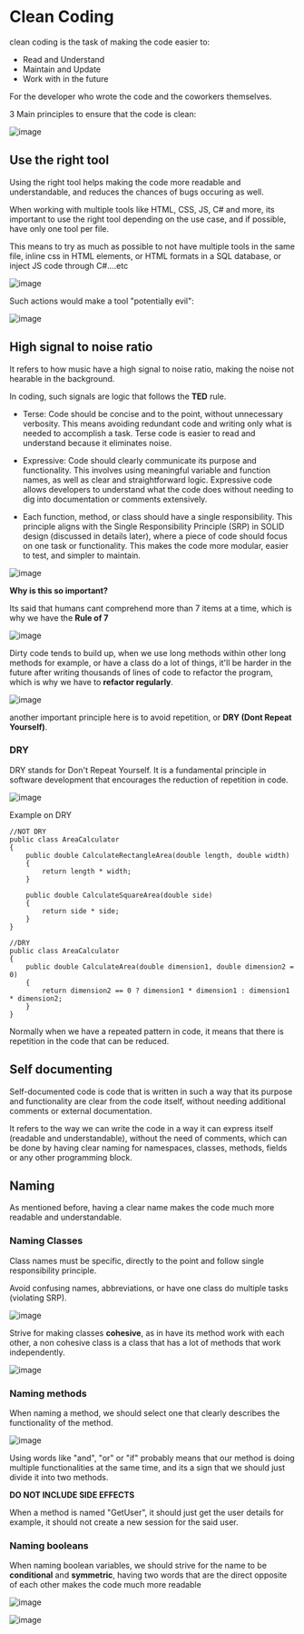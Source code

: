 # Clean Coding

clean coding is the task of making the code easier to:

- Read and Understand
- Maintain and Update
- Work with in the future

For the developer who wrote the code and the coworkers themselves.

3 Main principles to ensure that the code is clean:

![image](https://github.com/user-attachments/assets/bbf33c81-1093-4db2-abee-274ce7126b4d)

## Use the right tool

Using the right tool helps making the code more readable and understandable, and reduces the chances of bugs occuring as well.

When working with multiple tools like HTML, CSS, JS, C# and more, its important to use the right tool depending on the use case, and if possible, have only one tool per file.

This means to try as much as possible to not have multiple tools in the same file, inline css in HTML elements, or HTML formats in a SQL database, or inject JS code through C#....etc

![image](https://github.com/user-attachments/assets/7fcb0631-2bf3-40fd-bc8d-2ab03551df52)

Such actions would make a tool "potentially evil":

![image](https://github.com/user-attachments/assets/85d24649-5f5a-4cda-9205-94c6feacbede)

## High signal to noise ratio

It refers to how music have a high signal to noise ratio, making the noise not hearable in the background.

In coding, such signals are logic that follows the **TED** rule.

- Terse: Code should be concise and to the point, without unnecessary verbosity. This means avoiding redundant code and writing only what is needed to accomplish a task. Terse code is easier to read and understand because it eliminates noise.
  
- Expressive: Code should clearly communicate its purpose and functionality. This involves using meaningful variable and function names, as well as clear and straightforward logic. Expressive code allows developers to understand what the code does without needing to dig into documentation or comments extensively.

- Each function, method, or class should have a single responsibility. This principle aligns with the Single Responsibility Principle (SRP) in SOLID design (discussed in details later), where a piece of code should focus on one task or functionality. This makes the code more modular, easier to test, and simpler to maintain.

![image](https://github.com/user-attachments/assets/27bd5b01-4aab-4192-b101-d11632fc1905)

**Why is this so important?**

Its said that humans cant comprehend more than 7 items at a time, which is why we have the **Rule of 7**

![image](https://github.com/user-attachments/assets/7d89b4a2-8d47-4d56-973f-fbce117530fd)

Dirty code tends to build up, when we use long methods within other long methods for example, or have a class do a lot of things, it'll be harder in the future after writing thousands of lines of code to refactor the program, which is why we have to **refactor regularly**.

![image](https://github.com/user-attachments/assets/7a7ba12a-0b84-4364-b62b-0b382a3c9586)

another important principle here is to avoid repetition, or **DRY (Dont Repeat Yourself)**.

### DRY

DRY stands for Don't Repeat Yourself. It is a fundamental principle in software development that encourages the reduction of repetition in code.

![image](https://github.com/user-attachments/assets/9c964e05-4c51-4bb9-bd27-f77045b2cc6a)

Example on DRY

```
//NOT DRY
public class AreaCalculator
{
    public double CalculateRectangleArea(double length, double width)
    {
        return length * width;
    }

    public double CalculateSquareArea(double side)
    {
        return side * side;
    }
}
```

```
//DRY
public class AreaCalculator
{
    public double CalculateArea(double dimension1, double dimension2 = 0)
    {
        return dimension2 == 0 ? dimension1 * dimension1 : dimension1 * dimension2;
    }
}
```

Normally when we have a repeated pattern in code, it means that there is repetition in the code that can be reduced.

## Self documenting

Self-documented code is code that is written in such a way that its purpose and functionality are clear from the code itself, without needing additional comments or external documentation.

It refers to the way we can write the code in a way it can express itself (readable and understandable), without the need of comments, which can be done by having clear naming for namespaces, classes, methods, fields or any other programming block.

## Naming

As mentioned before, having a clear name makes the code much more readable and understandable.

### Naming Classes

Class names must be specific, directly to the point and follow single responsibility principle.

Avoid confusing names, abbreviations, or have one class do multiple tasks (violating SRP).

![image](https://github.com/user-attachments/assets/03be72bc-735b-4a6a-b8d5-df95895e08a1)

Strive for making classes **cohesive**, as in have its method work with each other, a non cohesive class is a class that has a lot of methods that work independently.

![image](https://github.com/user-attachments/assets/07dea942-47f1-436d-bfc8-0ec88b96f273)

### Naming methods

When naming a method, we should select one that clearly describes the functionality of the method.

![image](https://github.com/user-attachments/assets/4e0b5efd-103b-4de5-a0cb-0bc024536fae)

Using words like "and", "or" or "if" probably means that our method is doing multiple functionalities at the same time, and its a sign that we should just divide it into two methods.

**DO NOT INCLUDE SIDE EFFECTS**

When a method is named "GetUser", it should just get the user details for example, it should not create a new session for the said user.

### Naming booleans

When naming boolean variables, we should strive for the name to be **conditional** and **symmetric**, having two words that are the direct opposite of each other makes the code much more readable

![image](https://github.com/user-attachments/assets/45fe4855-3c23-40a9-aeb4-55c61c526df1)

![image](https://github.com/user-attachments/assets/0b6fa917-8484-4020-8213-ef9f118c36e3)
